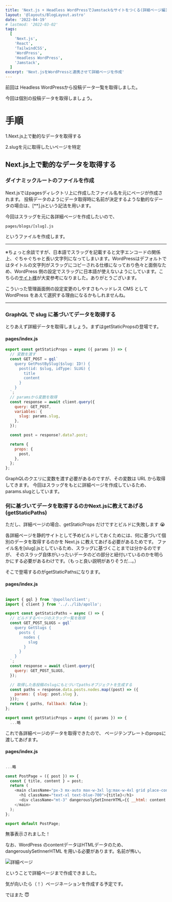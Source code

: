 ```yaml
---
title: 'Next.js + Headless WordPressでJamstackなサイトをつくる(詳細ページ編)'
layout: '@layouts/BlogLayout.astro'
date: '2022-04-19'
# lastmod: '2022-03-02'
tags:
  [
    'Next.js',
    'React',
    'TailwindCSS',
    'WordPress',
    'Headless WordPress',
    'Jamstack',
  ]
excerpt: 'Next.jsをWordPressと連携させて詳細ページを作成'
---
```


前回は Headless WordPressから投稿データ一覧を取得しました。

今回は個別の投稿データを取得しましょう。

# 手順

1.Next.js上で動的なデータを取得する

2.slugを元に取得したいページを特定

## Next.js上で動的なデータを取得する

### ダイナミックルートのファイルを作成

Next.jsではpagesディレクトリ上に作成したファイル名を元にページが作成されます。
投稿データのようにデータ取得時に名前が決定するような動的なデータの場合は、[**].jsという記法を用います。

今回はスラッグを元に各詳細ページを作成したいので、

```
pages/blogs/[slug].js
```

というファイルを作成します。

---

※ちょっと余談ですが、日本語でスラッグを記載すると文字エンコードの関係上、ぐちゃぐちゃと長い文字列になってしまいます。WordPressはデフォルトではタイトルの文字列がスラッグにコピーされる仕様になっており色々と面倒なため、WordPress 側の設定でスラッグに日本語が使えないようにしています。こちらの[サイト様](https://techmemo.biz/wordpress/auto-slug-post-id/)が大変参考になりました。ありがとうございます。

こういった管理画面側の設定変更のしやすさもヘッドレス CMS として WordPress をあえて選択する理由になるかもしれませんね。

---

### GraphQL で slug に基づいてデータを取得する

とりあえず詳細データを取得しましょう。まずはgetStaticPropsの登場です。

#### pages/index.js

```js
export const getStaticProps = async ({ params }) => {
  // 変数を渡す
  const GET_POST = gql`
    query GetPostBySlug($slug: ID!) {
      post(id: $slug, idType: SLUG) {
        title
        content
      }
    }
  `;
  // paramsから変数を取得
  const response = await client.query({
    query: GET_POST,
    variables: {
      slug: params.slug,
    },
  });

  const post = response?.data?.post;

  return {
    props: {
      post,
    },
  };
};
```

GraphQLのクエリに変数を渡す必要があるのですが、その変数は URL から取得してきます。
今回はスラッグをもとに詳細ページを作成しているため、params.slugとしています。

### 何に基づいてデータを取得するのかNext.jsに教えてあげる(getStaticPaths)

ただし、詳細ページの場合、getStaticProps だけですとビルドに失敗します 😭

各詳細ページを静的サイトとして予めビルドしておくためには、何に基づいて個別のデータを取得するのかを Next.js に教えてあげる必要があるためです。
ファイル名を[slug].jsとしているため、スラッグに基づくことまでは分かるのですが、
そのスラッグ自体がいったいデータのどの部分と紐付いているのかを明らかにする必要があるわけです。（もっと良い説明がありそうだ…。）

そこで登場するのがgetStaticPathsになります。

#### pages/index.js

```js

import { gql } from '@apollo/client';
import { client } from '../../lib/apollo';

export const getStaticPaths = async () => {
  // ビルドするページのスラッグ一覧を取得
  const GET_POST_SLUGS = gql`
    query GetSlugs {
      posts {
        nodes {
          slug
        }
      }
    }
  `;
  const response = await client.query({
    query: GET_POST_SLUGS,
  });

  // 取得した各投稿のslugにもとづいてpathsオブジェクトを生成する
  const paths = response.data.posts.nodes.map((post) => ({
    params: { slug: post.slug },
  }));
  return { paths, fallback: false };
};

export const getStaticProps = async ({ params }) => {
  ...略

```

これで各詳細ページのデータを取得できたので、
ページテンプレートのpropsに渡してあげます。

#### pages/index.js

```js

...略

const PostPage = ({ post }) => {
  const { title, content } = post;
  return (
    <main className="px-3 mx-auto max-w-3xl lg:max-w-4xl grid place-content-center h-screen">
      <h1 className="text-xl text-blue-700">{title}</h1>
      <div className="mt-3" dangerouslySetInnerHTML={{ __html: content }}></div>
    </main>
  );
};

export default PostPage;

```

無事表示されました！

なお、WordPress のcontentデータはHTMLデータのため、dangerouslySetInnerHTML を用いる必要があります。名前が怖い。

![詳細ページ](/blogs/blog02/blog02-img01.jpeg)

ということで詳細ページまで作成できました。

気が向いたら（！）ページネーションを作成する予定です。

ではまた 😇
